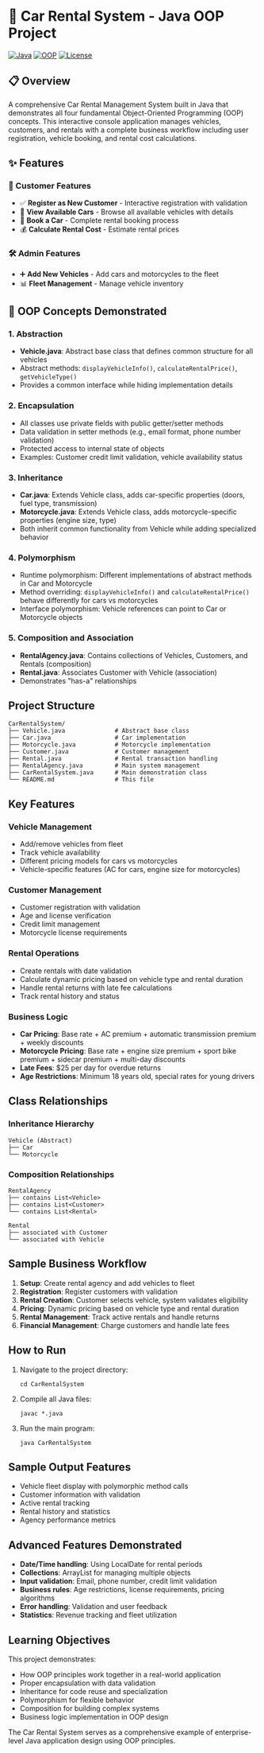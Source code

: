 # 🚗 Car Rental System - Java OOP Project

[![Java](https://img.shields.io/badge/Java-17+-ED8B00?style=for-the-badge&logo=java&logoColor=white)](https://www.oracle.com/java/)
[![OOP](https://img.shields.io/badge/OOP-Concepts-blue?style=for-the-badge)]()
[![License](https://img.shields.io/badge/License-MIT-green?style=for-the-badge)](LICENSE)

## 📋 Overview
A comprehensive Car Rental Management System built in Java that demonstrates all four fundamental Object-Oriented Programming (OOP) concepts. This interactive console application manages vehicles, customers, and rentals with a complete business workflow including user registration, vehicle booking, and rental cost calculations.

## ✨ Features

### 👥 Customer Features
- ✅ **Register as New Customer** - Interactive registration with validation
- 🚗 **View Available Cars** - Browse all available vehicles with details
- 📝 **Book a Car** - Complete rental booking process
- 💰 **Calculate Rental Cost** - Estimate rental prices

### 🛠️ Admin Features
- ➕ **Add New Vehicles** - Add cars and motorcycles to the fleet
- 📊 **Fleet Management** - Manage vehicle inventory

## 🎯 OOP Concepts Demonstrated

### 1. **Abstraction**
- **Vehicle.java**: Abstract base class that defines common structure for all vehicles
- Abstract methods: `displayVehicleInfo()`, `calculateRentalPrice()`, `getVehicleType()`
- Provides a common interface while hiding implementation details

### 2. **Encapsulation**
- All classes use private fields with public getter/setter methods
- Data validation in setter methods (e.g., email format, phone number validation)
- Protected access to internal state of objects
- Examples: Customer credit limit validation, vehicle availability status

### 3. **Inheritance**
- **Car.java**: Extends Vehicle class, adds car-specific properties (doors, fuel type, transmission)
- **Motorcycle.java**: Extends Vehicle class, adds motorcycle-specific properties (engine size, type)
- Both inherit common functionality from Vehicle while adding specialized behavior

### 4. **Polymorphism**
- Runtime polymorphism: Different implementations of abstract methods in Car and Motorcycle
- Method overriding: `displayVehicleInfo()` and `calculateRentalPrice()` behave differently for cars vs motorcycles
- Interface polymorphism: Vehicle references can point to Car or Motorcycle objects

### 5. **Composition and Association**
- **RentalAgency.java**: Contains collections of Vehicles, Customers, and Rentals (composition)
- **Rental.java**: Associates Customer with Vehicle (association)
- Demonstrates "has-a" relationships

## Project Structure
```
CarRentalSystem/
├── Vehicle.java              # Abstract base class
├── Car.java                  # Car implementation
├── Motorcycle.java           # Motorcycle implementation
├── Customer.java             # Customer management
├── Rental.java               # Rental transaction handling
├── RentalAgency.java         # Main system management
├── CarRentalSystem.java      # Main demonstration class
└── README.md                 # This file
```

## Key Features

### Vehicle Management
- Add/remove vehicles from fleet
- Track vehicle availability
- Different pricing models for cars vs motorcycles
- Vehicle-specific features (AC for cars, engine size for motorcycles)

### Customer Management
- Customer registration with validation
- Age and license verification
- Credit limit management
- Motorcycle license requirements

### Rental Operations
- Create rentals with date validation
- Calculate dynamic pricing based on vehicle type and rental duration
- Handle rental returns with late fee calculations
- Track rental history and status

### Business Logic
- **Car Pricing**: Base rate + AC premium + automatic transmission premium + weekly discounts
- **Motorcycle Pricing**: Base rate + engine size premium + sport bike premium + sidecar premium + multi-day discounts
- **Late Fees**: $25 per day for overdue returns
- **Age Restrictions**: Minimum 18 years old, special rates for young drivers

## Class Relationships

### Inheritance Hierarchy
```
Vehicle (Abstract)
├── Car
└── Motorcycle
```

### Composition Relationships
```
RentalAgency
├── contains List<Vehicle>
├── contains List<Customer>
└── contains List<Rental>

Rental
├── associated with Customer
└── associated with Vehicle
```

## Sample Business Workflow
1. **Setup**: Create rental agency and add vehicles to fleet
2. **Registration**: Register customers with validation
3. **Rental Creation**: Customer selects vehicle, system validates eligibility
4. **Pricing**: Dynamic pricing based on vehicle type and rental duration
5. **Rental Management**: Track active rentals and handle returns
6. **Financial Management**: Charge customers and handle late fees

## How to Run
1. Navigate to the project directory:
   ```
   cd CarRentalSystem
   ```

2. Compile all Java files:
   ```
   javac *.java
   ```

3. Run the main program:
   ```
   java CarRentalSystem
   ```

## Sample Output Features
- Vehicle fleet display with polymorphic method calls
- Customer information with validation
- Active rental tracking
- Rental history and statistics
- Agency performance metrics

## Advanced Features Demonstrated
- **Date/Time handling**: Using LocalDate for rental periods
- **Collections**: ArrayList for managing multiple objects
- **Input validation**: Email, phone number, credit limit validation
- **Business rules**: Age restrictions, license requirements, pricing algorithms
- **Error handling**: Validation and user feedback
- **Statistics**: Revenue tracking and fleet utilization

## Learning Objectives
This project demonstrates:
- How OOP principles work together in a real-world application
- Proper encapsulation with data validation
- Inheritance for code reuse and specialization
- Polymorphism for flexible behavior
- Composition for building complex systems
- Business logic implementation in OOP design

The Car Rental System serves as a comprehensive example of enterprise-level Java application design using OOP principles.
